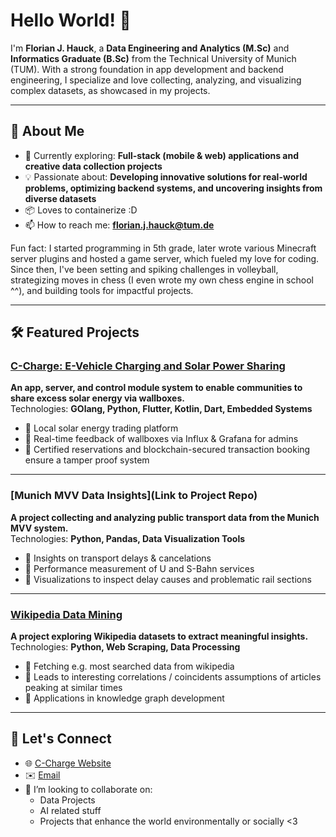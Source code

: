 
# Hello World! 👋
I'm **Florian J. Hauck**, a **Data Engineering and Analytics (M.Sc)** and **Informatics Graduate (B.Sc)** from the Technical University of Munich (TUM).
With a strong foundation in app development and backend engineering, I specialize and love collecting, analyzing, and visualizing complex datasets, as showcased in my projects.

---

## 🚀 About Me
- 🌱 Currently exploring: **Full-stack (mobile & web) applications and creative data collection projects**
- 💡 Passionate about: **Developing innovative solutions for real-world problems, optimizing backend systems, and uncovering insights from diverse datasets**
- 📦 Loves to containerize :D
- 📫 How to reach me: **florian.j.hauck@tum.de**

Fun fact: I started programming in 5th grade, later wrote various Minecraft server plugins and hosted a game server, which fueled my love for coding.
Since then, I've been setting and spiking challenges in volleyball, strategizing moves in chess (I even wrote my own chess engine in school ^^), and building tools for impactful projects.

---

## 🛠️ Featured Projects

### [C-Charge: E-Vehicle Charging and Solar Power Sharing](https://cchaindev.db.in.tum.de)
**An app, server, and control module system to enable communities to share excess solar energy via wallboxes.**  
Technologies: **GOlang, Python, Flutter, Kotlin, Dart, Embedded Systems**  
- 🌟 Local solar energy trading platform
- 🌟 Real-time feedback of wallboxes via Influx & Grafana for admins
- 🌟 Certified reservations and blockchain-secured transaction booking ensure a tamper proof system

---

### [Munich MVV Data Insights](Link to Project Repo)
**A project collecting and analyzing public transport data from the Munich MVV system.**  
Technologies: **Python, Pandas, Data Visualization Tools**  
- 🌟 Insights on transport delays & cancelations
- 🌟 Performance measurement of U and S-Bahn services
- 🌟 Visualizations to inspect delay causes and problematic rail sections

---

### [Wikipedia Data Mining](https://github.com/Floskelium/WikipediaTrendsDE)
**A project exploring Wikipedia datasets to extract meaningful insights.**  
Technologies: **Python, Web Scraping, Data Processing**  
- 🌟 Fetching e.g. most searched data from wikipedia 
- 🌟 Leads to interesting correlations / coincidents assumptions of articles peaking at similar times
- 🌟 Applications in knowledge graph development

---
<!--
## 📈 GitHub Stats

![Your GitHub Stats](https://github-readme-stats.vercel.app/api?username=Floskelium&show_icons=true&theme=radical)

---
-->

## 🤝 Let's Connect
- 🌐 [C-Charge Website](https://cchaindev.db.in.tum.de)
- ✉️ [Email](florian.j.hauck@tum.de)
- 👯 I’m looking to collaborate on:
  - Data Projects
  - AI related stuff
  - Projects that enhance the world environmentally or socially <3




<!--
**Floskelium/Floskelium** is a ✨ _special_ ✨ repository because its `README.md` (this file) appears on your GitHub profile.

Here are some ideas to get you started:

- 🔭 I’m currently working on ...
- 🌱 I’m currently learning ...
- 👯 I’m looking to collaborate on ...
- 🤔 I’m looking for help with ...
- 💬 Ask me about ...
- 📫 How to reach me: ...
- ⚡ Fun fact: ...
-->
